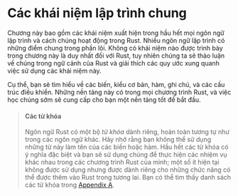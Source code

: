 # Các khái niệm lập trình chung

Chương này bao gồm các khái niệm xuất hiện trong hầu hết mọi ngôn ngữ lập trình
và cách chúng hoạt động trong Rust. Nhiều ngôn ngữ lập trình có những điểm chung trong
phần lõi. Không có khái niệm nào được trình bày trong chương này là duy nhất đối với Rust,
tuy nhiên chúng ta sẽ thảo luận về chúng trong ngữ cảnh của Rust và giải thích các quy ước
xung quanh việc sử dụng các khái niệm này.

Cụ thể, bạn sẽ tìm hiểu về các biến, kiểu cơ bản, hàm, ghi chú,
và các cấu trúc điều khiển. Những nền tảng này có trong mọi chương trình Rust, và việc học
chúng sớm sẽ cung cấp cho bạn một nền tảng tốt để bắt đầu.

> #### Các từ khóa
>
> Ngôn ngữ Rust có một bộ *từ khóa* dành riêng, hoàn toàn tương tự như trong các ngôn ngữ khác. 
> Hãy nhớ rằng bạn không thể sử dụng những từ này làm tên của các biến hoặc hàm. Hầu hết các từ khóa có
> ý nghĩa đặc biệt và bạn sẽ sử dụng chúng để thực hiện các nhiệm vụ khác nhau trong các 
> chương trình Rust của mình; một số ít hiện tại không được sử dụng 
> nhưng được dành riêng cho những chức năng có thể được thêm vào Rust trong tương lai. Bạn
> có thể tìm thấy danh sách các từ khóa trong [Appendix A][appendix_a]<!-- ignore -->.


[appendix_a]: appendix-01-keywords.md
